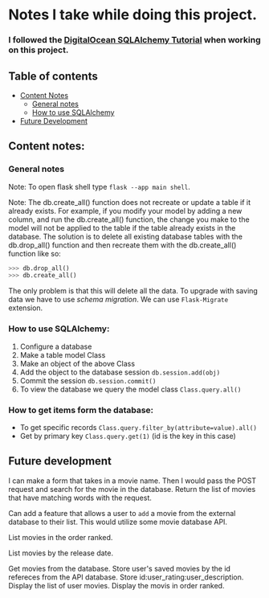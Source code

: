 # Notes I take while doing this project.

### I followed the [DigitalOcean SQLAlchemy Tutorial](https://www.digitalocean.com/community/tutorials/how-to-use-flask-sqlalchemy-to-interact-with-databases-in-a-flask-application) when working on this project.

## Table of contents
- [Content Notes](#content-notes)
  - [General notes](#general-notes)
  - [How to use SQLAlchemy](#how-to-use-sqlalchemy)
- [Future Development](#future-development)


## Content notes:

### General notes

Note: To open flask shell type `flask --app main shell`.

Note:
The db.create_all() function does not recreate or 
update a table if it already exists. For example, 
if you modify your model by adding a new column, 
and run the db.create_all() function, the change 
you make to the model will not be applied to the 
table if the table already exists in the database. 
The solution is to delete all existing database tables
with the db.drop_all() function and then recreate them 
with the db.create_all() function like so:

```python
>>> db.drop_all()
>>> db.create_all()
```

The only problem is that this will delete all the data.
To upgrade with saving data we have to use <i>schema migration</i>.
We can use `Flask-Migrate` extension.


### How to use SQLAlchemy:
1. Configure a database
2. Make a table model Class
3. Make an object of the above Class
4. Add the object to the database session 
`db.session.add(obj)`
5. Commit the session `db.session.commit()`
6. To view the database we query the model class
`Class.query.all()`


### How to get items form the database:
- To get specific records
     `Class.query.filter_by(attribute=value).all()`
- Get by primary key
      `Class.query.get(1)` (id is the key in this case)

## Future development
I can make a form that takes in a movie name.
Then I would pass the POST request and search for the 
movie in the database. Return the list of movies that have
matching words with the request.    

Can add a feature that allows a user to `add` a movie
from the external database to their list. This would
utilize some movie database API.

List movies in the order ranked.

List movies by the release date.


Get movies from the database. Store user's saved movies by the 
id refereces from the API database. Store id:user_rating:user_description.
Display the list of user movies. Display the movis in order ranked.
